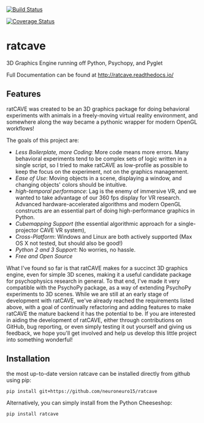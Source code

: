 [![Build Status](https://travis-ci.org/neuroneuro15/ratcave.svg?branch=master)](https://travis-ci.org/neuroneuro15/ratcave)

[![Coverage Status](https://coveralls.io/repos/github/neuroneuro15/ratcave/badge.svg?branch=master)](https://coveralls.io/github/neuroneuro15/ratcave?branch=master)

# ratcave
3D Graphics Engine running off Python, Psychopy, and Pyglet

Full Documentation can be found at http://ratcave.readthedocs.io/

## Features

ratCAVE was created to be an 3D graphics package for doing behavioral experiments with animals in a freely-moving virtual reality environment, and
somewhere along the way became a pythonic wrapper for modern OpenGL workflows!

The goals of this project are:

  - *Less Boilerplate, more Coding*: More code means more errors.  Many behavioral experiments tend to be complex sets of logic written in a single script, so I tried to make ratCAVE as low-profile as possible to keep the focus on the experiment, not on the graphics management.
  - *Ease of Use*: Moving objects in a scene, displaying a window, and changing objects' colors should be intuitive.
  - *high-temporal performance*: Lag is the enemy of immersive VR, and we wanted to take advantage of our 360 fps display for VR research.  Advanced hardware-accelerated algorithms and modern OpenGL constructs are an essential part of doing high-performance graphics in Python.
  - *Cubemapping Support* (the essential algorithmic approach for a single-projector CAVE VR system),
  - *Cross-Platform*: Windows and Linux are both actively supported (Max OS X not tested, but should also be good!)
  - *Python 2 and 3 Support*: No worries, no hassle.
  - *Free and Open Source*


What I've found so far is that ratCAVE makes for a succinct 3D graphics engine, even for simple 3D scenes, making it a useful candidate package for psychophysics research in general.
To that end, I've made it very compatible with the PsychoPy package, as a way of extending PsychoPy experiments to 3D scenes.
While we are still at an early stage of development with ratCAVE, we've already reached the requirements listed above, with a goal of continually refactoring and adding features to make ratCAVE the mature backend it has the potential to be.  If you are interested in aiding the development of ratCAVE, either through contributions on GitHub, bug reporting, or even simply testing it out yourself and giving us feedback, we hope you'll get involved and help us develop this little project into something wonderful!


## Installation
the most up-to-date version ratcave can be installed directly from github using pip:
```
pip install git+https://github.com/neuroneuro15/ratcave

```
Alternatively, you can simply install from the Python Cheeseshop:
```
pip install ratcave
```

